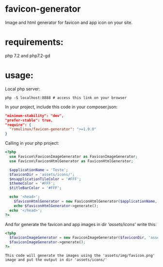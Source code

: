 # favicon-generator
Image and html generator for favicon and app icon on your site.

# requirements:
php 7.2 and php7.2-gd

# usage:
  Local php server:
```shell
php -S localhost:8888 # access this link on your browser
```
  In your project, include this code in your composer.json:
```json
"minimum-stability": "dev",
"prefer-stable": true,
"require": {
  "romulinux/favicon-generator": ">=1.0.0"
}
```

  Calling in your php project:
```php
<?php
  use Favicon\FaviconImageGenerator as FaviconImageGenerator;
  use Favicon\FaviconHtmlGenerator as FaviconHtmlGenerator;

  $applicationName = 'Teste';
  $faviconDir = 'assets/icons/';
  $msapplicationTileColor = '#FFF';
  $themeColor = '#FFF';
  $titleBarColor = '#FFF';

  echo '<head>';
    $faviconHtmlGenerator = new FaviconHtmlGenerator($applicationName, $faviconDir, $msapplicationTileColor, $themeColor, $titleBarColor);
    echo $faviconHtmlGenerator->generate();
  echo '</head>';
?>
```

  And for generate the favicon and app images in dir *'assets/icons'* write this:
```php
<?php
  $faviconImageGenerator = new FaviconImageGenerator($faviconDir, 'assets/img/favicon.png', 'assets/img/favicon.png');
  $faviconImageGenerator->generate();
?>
```
    This code will generate the images using the 'assets/img/favicon.png' image and put the output in dir 'assets/icons/'
